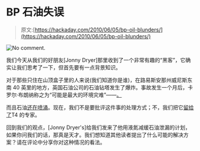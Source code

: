 # BP 石油失误

> 原文:[https://hackaday.com/2010/06/05/bp-oil-blunders/](https://hackaday.com/2010/06/05/bp-oil-blunders/)

![](../Images/f647a6f7122cb68f78fe5537830f7271.png "No comment.")

我们今天从我们的好朋友[Jonny Dryer]那里收到了一个非常有趣的“黑客”，它确实让我们思考了一下，但首先要有一点背景知识。

对于那些只住在山顶盒子里的人来说(我们知道你是谁)，在路易斯安那州威尼斯东南 40 英里的地方，英国石油公司的石油钻塔发生了爆炸。事故发生一个月后，卡罗尔·布朗纳称之为“可能是最大的环境灾难”——[。](http://www.msnbc.msn.com/id/36947751)

而且石油[还在喷涌](http://news.yahoo.com/s/ynews/20100524/sc_ynews/ynews_sc2199;_ylt=AoVlG.KTu3XFxlQsYg.IxQln.6F4;_ylu=X3oDMTE2MmhodGxxBHBvcwMyBHNlYwN5bl9mZWF0dXJlZARzbGsDcGhvdG9zb2lsc3By)。现在，我们不是要批评这件事的处理方式；不，我们把它[留给了](http://www.huffingtonpost.com/2010/05/11/colbert-on-oil-containmen_n_571499.html)T4 的专家。

回到我们的观点，[Jonny Dryer's]给我们发来了他用液氮减缓石油泄漏的计划，如果你问我们的话，那真是天才。我们想知道其他读者提出了什么可能的解决方案？请在评论中分享你对这种情况的看法。